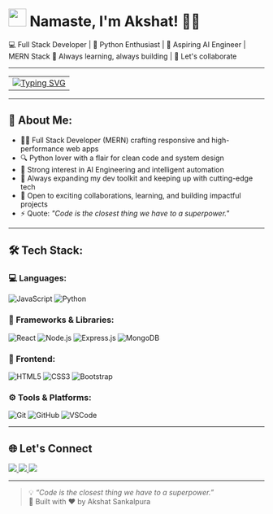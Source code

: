 
# <img src="https://github.com/TheDudeThatCode/TheDudeThatCode/blob/master/Assets/Hi.gif" width="35" /> Namaste, I'm Akshat! 👨‍💻



💻 Full Stack Developer | 🐍 Python Enthusiast | 🤖 Aspiring AI Engineer | MERN Stack 
🔗 Always learning, always building | 💬 Let's collaborate

---

<table>
  <tr>
    <td>
      <a href="https://readme-typing-svg.herokuapp.com/demo/">
        <img src="https://readme-typing-svg.demolab.com?font=Fira+Code&pause=1000&color=0AFFEF&center=true&vCenter=true&width=450&lines=EVER+POSITIVE+NEVER+NEGATIVE;Tech+is+my+canvas." alt="Typing SVG" />
      </a>
    </td>
  </tr>
</table>

---

## 🧠 About Me:

- 🧑‍💻 Full Stack Developer (MERN) crafting responsive and high-performance web apps  
- 🔍 Python lover with a flair for clean code and system design  
- 🤖 Strong interest in AI Engineering and intelligent automation  
- 🌱 Always expanding my dev toolkit and keeping up with cutting-edge tech  
- 🤝 Open to exciting collaborations, learning, and building impactful projects  
- ⚡ Quote: *"Code is the closest thing we have to a superpower."*

---

## 🛠️ Tech Stack:

### 💻 Languages:
![JavaScript](https://img.shields.io/badge/-JavaScript-F7DF1E?style=for-the-badge&logo=javascript&logoColor=000)
![Python](https://img.shields.io/badge/-Python-3776AB?style=for-the-badge&logo=python&logoColor=white)

### 🧩 Frameworks & Libraries:
![React](https://img.shields.io/badge/-React-61DAFB?style=for-the-badge&logo=react&logoColor=black)
![Node.js](https://img.shields.io/badge/-Node.js-339933?style=for-the-badge&logo=nodedotjs&logoColor=white)
![Express.js](https://img.shields.io/badge/-Express.js-000000?style=for-the-badge&logo=express&logoColor=white)
![MongoDB](https://img.shields.io/badge/-MongoDB-47A248?style=for-the-badge&logo=mongodb&logoColor=white)

### 🎨 Frontend:
![HTML5](https://img.shields.io/badge/-HTML5-E34F26?style=for-the-badge&logo=html5&logoColor=white)
![CSS3](https://img.shields.io/badge/-CSS3-1572B6?style=for-the-badge&logo=css3)
![Bootstrap](https://img.shields.io/badge/-Bootstrap-7952B3?style=for-the-badge&logo=bootstrap&logoColor=white)

### ⚙️ Tools & Platforms:
![Git](https://img.shields.io/badge/-Git-F05032?style=for-the-badge&logo=git&logoColor=white)
![GitHub](https://img.shields.io/badge/-GitHub-181717?style=for-the-badge&logo=github)
![VSCode](https://img.shields.io/badge/-VSCode-007ACC?style=for-the-badge&logo=visual-studio-code&logoColor=white)

---

## 🌐 Let's Connect

<a href="mailto:akshatsankalpura033@gmail.com" target="_blank">
  <img src="https://img.shields.io/badge/Gmail-D14836?style=for-the-badge&logo=gmail&logoColor=white" />
</a>
<a href="https://shorturl.at/lw71m" target="_blank">
  <img src="https://img.shields.io/badge/LinkedIn-0A66C2?style=for-the-badge&logo=linkedin&logoColor=white" />
</a>
<a href="https://github.com/akshatsankalpura" target="_blank">
  <img src="https://img.shields.io/badge/GitHub-181717?style=for-the-badge&logo=github&logoColor=white" />
</a>

---

> 💡 _“Code is the closest thing we have to a superpower.”_  
> 📍 Built with ❤️ by Akshat Sankalpura
